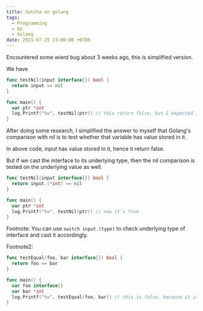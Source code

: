 ```yaml
---
title: Gotcha on golang
tags:
  - Programming
  - Go
  - Golang
date: 2021-07-25 23:00:00 +0700
---
```


Encountered some wierd bug about 3 weeks ago, this is simplified version.

We have 

``` go
func testNil(input interface{}) bool { 
  return input == nil 
}

func main() {
  var ptr *int
  log.Printf("%v", testNil(ptr)) // this return false, but I expected it to be true
}
```

After doing some research, I simplified the answer to myself that Golang's comparison with _nil_ is to test whether that variable has value stored in it.

In above code, _input_ has value stored in it, hence it return false.

But if we cast the interface to its underlying type, then the nil comparison is tested on the underlying value as well.

``` go
func testNil(input interface{}) bool { 
  return input.(*int) == nil 
} 

func main() {
  var ptr *int
  log.Printf("%v", testNil(ptr)) // now it's true
}
```

Footnote: You can use `switch input.(type)` to check underlying type of interface and cast it accordingly.

Footnote2:

``` go
func testEqual(foo, bar interface{}) bool { 
  return foo == bar 
}

func main() {
  var foo interface{}
  var bar *int
  log.Printf("%v", testEqual(foo, bar)) // this is false, because it is not the same type
}
```